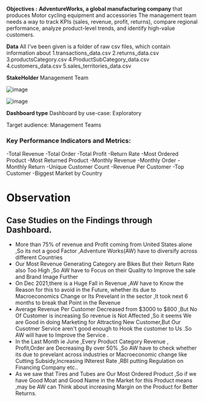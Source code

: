 
**Objectives :**
**AdventureWorks, a global manufacturing company** that produces Motor cycling equipment and accessories
The management team needs a way to track KPIs (sales, revenue, profit, returns), compare regional performance, analyze product-level trends, and identify high-value customers.

**Data**
All I've been given is a folder of raw csv files, which contain information about 
1.transactions_data.csv
2.returns_data.csv
3.productsCategory.csv
4.ProductSubCategory_data.csv
4.customers_data.csv
5.sales_territories_data.csv

**StakeHolder**
Management Team 

![image](https://github.com/thiru1999/SalesAnalytics/assets/42457037/374aa673-50dc-45f4-af68-cf0ee8d756bd)

![image](https://github.com/thiru1999/SalesAnalytics/assets/42457037/ddeb0493-1a50-4d4d-810f-1128ce88dba4)


**Dashboard type**
Dashboard by use-case: Exploratory

Target audience: Management Teams


### Key Performance Indicators and Metrics:
-Total Revenue
-Total Order
-Total Profit
-Return Rate 
-Most Ordered Product 
-Most Returned Product 
-Monthly Revenue 
-Monthly Order 
-Monthly Return 
-Unique Customer Count 
-Revenue Per Customer 
-Top Customer 
-Biggest Market by Country 

# Observation
## Case Studies on the Findings through Dashboard.
- More than 75% of revenue and Profit coming from United States alone ,So its not a good Factor ,Adventure Works(AW) have to diversify across different Countries
- Our Most Revenue Generating Category are Bikes But their Return Rate also Too High ,So AW have to Focus on their Quality to Improve the sale and Brand Image Further
- On Dec 2021,there is a Huge Fall in Revenue ,AW have to Know the Reason for this to avoid in the Future, whether its due to Macroeconomics Change or Its Prevelant in the sector ,It took next 6 months to break that Point in the Revenue
- Average Revenue Per Customer Decreased from $3000 to $800 ,But No Of Customer is increasing So revenue is Not Affected ,So it seems We are Good in doing Marketing for Attracting New Customer,But Our Cusotmer Service aren't good enough to Hook the customer to Us .So AW will have to Improve the Service .
- In the Last Month ie June ,Every Product Category Revenue , Profit,Order are Decreasing By over 50% ,So AW have to check whether its due to prevelant across industries or Macroeconomic change like Cutting Subsidy,Increasing INterest Rate ,RBI putting Regulation on Financing Company etc..
- As we saw that Tires and Tubes are Our Most Ordered Product ,So if we have Good Moat and Good Name in the Market for this Product means ,may be AW can Think about increasing Margin on the Product for Better Returns.
